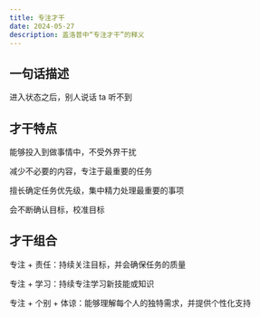 ```yaml
---
title: 专注才干
date: 2024-05-27
description: 盖洛普中“专注才干”的释义
---
```


## 一句话描述

进入状态之后，别人说话 ta 听不到

## 才干特点

能够投入到做事情中，不受外界干扰

减少不必要的内容，专注于最重要的任务

擅长确定任务优先级，集中精力处理最重要的事项

会不断确认目标，校准目标

## 才干组合

专注 + 责任：持续关注目标，并会确保任务的质量

专注 + 学习：持续专注学习新技能或知识

专注 + 个别 + 体谅：能够理解每个人的独特需求，并提供个性化支持